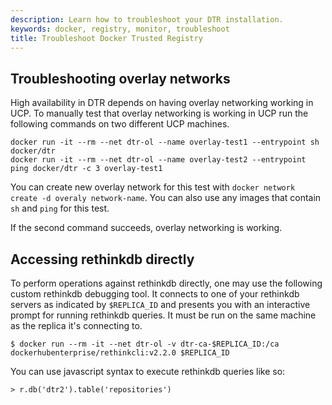 ```yaml
---
description: Learn how to troubleshoot your DTR installation.
keywords: docker, registry, monitor, troubleshoot
title: Troubleshoot Docker Trusted Registry
---
```


## Troubleshooting overlay networks

High availability in DTR depends on having overlay networking working in UCP.
To manually test that overlay networking is working in UCP run the following
commands on two different UCP machines.

```none
docker run -it --rm --net dtr-ol --name overlay-test1 --entrypoint sh docker/dtr
docker run -it --rm --net dtr-ol --name overlay-test2 --entrypoint ping docker/dtr -c 3 overlay-test1
```

You can create new overlay network for this test with `docker network create -d overaly network-name`.
You can also use any images that contain `sh` and `ping` for this test.

If the second command succeeds, overlay networking is working.

## Accessing rethinkdb directly

To perform operations against rethinkdb directly, one may use the following
custom rethinkdb debugging tool. It connects to one of your rethinkdb servers as
indicated by `$REPLICA_ID` and presents you with an interactive prompt for
running rethinkdb queries. It must be run on the same machine as the replica
it's connecting to.

```none
$ docker run --rm -it --net dtr-ol -v dtr-ca-$REPLICA_ID:/ca dockerhubenterprise/rethinkcli:v2.2.0 $REPLICA_ID
```

You can use javascript syntax to execute rethinkdb queries like so:

```none
> r.db('dtr2').table('repositories')
```
